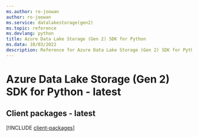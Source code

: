 ```yaml
---
ms.author: ro-joowan
author: ro-joowan
ms.service: datalakestorage(gen2)
ms.topic: reference
ms.devlang: python
title: Azure Data Lake Storage (Gen 2) SDK for Python
ms.data: 10/03/2022
description: Reference for Azure Data Lake Storage (Gen 2) SDK for Python
---
```

# Azure Data Lake Storage (Gen 2) SDK for Python - latest

## Client packages - latest
[!INCLUDE [client-packages](data-lake-storage-(gen-2)-client-index.md)]